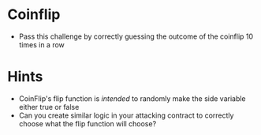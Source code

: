 # Coinflip

- Pass this challenge by correctly guessing the outcome of the coinflip 10 times in a row

# Hints

- CoinFlip's flip function is _intended_ to randomly make the side variable either true or false
- Can you create similar logic in your attacking contract to correctly choose what the flip function will choose?
